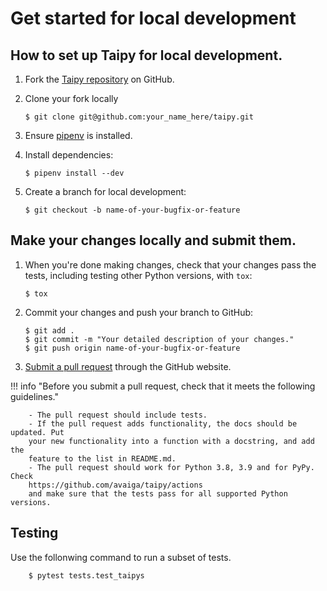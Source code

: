 # Get started for local development

## How to set up Taipy for local development.

1. Fork the [Taipy repository](https://github.com/Avaiga/taipy) on GitHub.
2. Clone your fork locally

    ```
    $ git clone git@github.com:your_name_here/taipy.git
    ```

3. Ensure [pipenv](https://pipenv.pypa.io/en/latest/) is installed.
4. Install dependencies:

    ```
    $ pipenv install --dev
    ```

5. Create a branch for local development:

    ```
    $ git checkout -b name-of-your-bugfix-or-feature
    ```

## Make your changes locally and submit them.

1. When you're done making changes, check that your changes pass the
   tests, including testing other Python versions, with `tox`:

    ```
    $ tox
    ```

2. Commit your changes and push your branch to GitHub:

    ```
    $ git add .
    $ git commit -m "Your detailed description of your changes."
    $ git push origin name-of-your-bugfix-or-feature
    ```

3. [Submit a pull request](https://docs.github.com/en/pull-requests/collaborating-with-pull-requests/proposing-changes-to-your-work-with-pull-requests/creating-a-pull-request) through the GitHub website.

!!! info "Before you submit a pull request, check that it meets the following guidelines."

        - The pull request should include tests.
        - If the pull request adds functionality, the docs should be updated. Put
        your new functionality into a function with a docstring, and add the
        feature to the list in README.md.
        - The pull request should work for Python 3.8, 3.9 and for PyPy. Check
        https://github.com/avaiga/taipy/actions
        and make sure that the tests pass for all supported Python versions.

## Testing

Use the follonwing command to run a subset of tests.

````
    $ pytest tests.test_taipys
````
